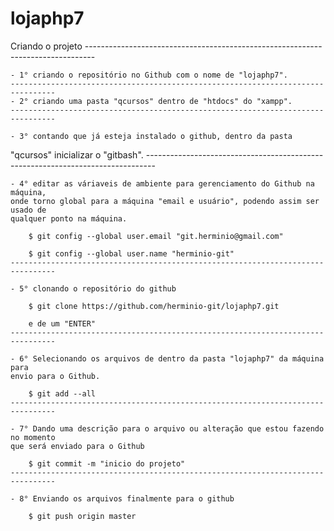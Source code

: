 # lojaphp7

Criando o projeto
	--------------------------------------------------------------------------------
	
	- 1° criando o repositório no Github com o nome de "lojaphp7".
	--------------------------------------------------------------------------------
	- 2° criando uma pasta "qcursos" dentro de "htdocs" do "xampp".
	--------------------------------------------------------------------------------
	
	- 3° contando que já esteja instalado o github, dentro da pasta
"qcursos" inicializar o "gitbash".
	--------------------------------------------------------------------------------
	
	- 4° editar as váriaveis de ambiente para gerenciamento do Github na máquina,
	onde torno global para a máquina "email e usuário", podendo assim ser usado de
	qualquer ponto na máquina.
		
		$ git config --global user.email "git.herminio@gmail.com"

		$ git config --global user.name "herminio-git"
	--------------------------------------------------------------------------------
    
	- 5° clonando o repositório do github
		
		$ git clone https://github.com/herminio-git/lojaphp7.git
		
		e de um "ENTER" 
	--------------------------------------------------------------------------------
	
	- 6° Selecionando os arquivos de dentro da pasta "lojaphp7" da máquina para 
	envio para o Github.

		$ git add --all
	--------------------------------------------------------------------------------

	- 7° Dando uma descrição para o arquivo ou alteração que estou fazendo no momento
	que será enviado para o Github 

		$ git commit -m "inicio do projeto"	
	--------------------------------------------------------------------------------

	- 8° Enviando os arquivos finalmente para o github

		$ git push origin master	
		
